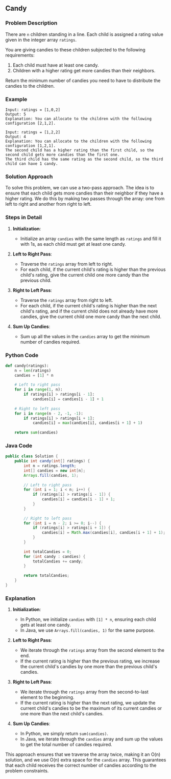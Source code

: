 ## Candy

### Problem Description
There are `n` children standing in a line. Each child is assigned a rating value given in the integer array `ratings`.

You are giving candies to these children subjected to the following requirements:

1. Each child must have at least one candy.
2. Children with a higher rating get more candies than their neighbors.

Return the minimum number of candies you need to have to distribute the candies to the children.

### Example
```
Input: ratings = [1,0,2]
Output: 5
Explanation: You can allocate to the children with the following configuration [2,1,2].
```
```
Input: ratings = [1,2,2]
Output: 4
Explanation: You can allocate to the children with the following configuration [1,2,1].
The second child has a higher rating than the first child, so the second child gets more candies than the first one.
The third child has the same rating as the second child, so the third child can have 1 candy.
```

### Solution Approach
To solve this problem, we can use a two-pass approach. The idea is to ensure that each child gets more candies than their neighbor if they have a higher rating. We do this by making two passes through the array: one from left to right and another from right to left.

### Steps in Detail

1. **Initialization**:
   - Initialize an array `candies` with the same length as `ratings` and fill it with 1s, as each child must get at least one candy.

2. **Left to Right Pass**:
   - Traverse the `ratings` array from left to right.
   - For each child, if the current child's rating is higher than the previous child's rating, give the current child one more candy than the previous child.

3. **Right to Left Pass**:
   - Traverse the `ratings` array from right to left.
   - For each child, if the current child's rating is higher than the next child's rating, and if the current child does not already have more candies, give the current child one more candy than the next child.

4. **Sum Up Candies**:
   - Sum up all the values in the `candies` array to get the minimum number of candies required.

### Python Code
```python
def candy(ratings):
    n = len(ratings)
    candies = [1] * n
    
    # Left to right pass
    for i in range(1, n):
        if ratings[i] > ratings[i - 1]:
            candies[i] = candies[i - 1] + 1
    
    # Right to left pass
    for i in range(n - 2, -1, -1):
        if ratings[i] > ratings[i + 1]:
            candies[i] = max(candies[i], candies[i + 1] + 1)
    
    return sum(candies)
```

### Java Code
```java
public class Solution {
    public int candy(int[] ratings) {
        int n = ratings.length;
        int[] candies = new int[n];
        Arrays.fill(candies, 1);
        
        // Left to right pass
        for (int i = 1; i < n; i++) {
            if (ratings[i] > ratings[i - 1]) {
                candies[i] = candies[i - 1] + 1;
            }
        }
        
        // Right to left pass
        for (int i = n - 2; i >= 0; i--) {
            if (ratings[i] > ratings[i + 1]) {
                candies[i] = Math.max(candies[i], candies[i + 1] + 1);
            }
        }
        
        int totalCandies = 0;
        for (int candy : candies) {
            totalCandies += candy;
        }
        
        return totalCandies;
    }
}
```

### Explanation

1. **Initialization**:
   - In Python, we initialize `candies` with `[1] * n`, ensuring each child gets at least one candy.
   - In Java, we use `Arrays.fill(candies, 1)` for the same purpose.

2. **Left to Right Pass**:
   - We iterate through the `ratings` array from the second element to the end.
   - If the current rating is higher than the previous rating, we increase the current child's candies by one more than the previous child's candies.

3. **Right to Left Pass**:
   - We iterate through the `ratings` array from the second-to-last element to the beginning.
   - If the current rating is higher than the next rating, we update the current child's candies to be the maximum of its current candies or one more than the next child's candies.

4. **Sum Up Candies**:
   - In Python, we simply return `sum(candies)`.
   - In Java, we iterate through the `candies` array and sum up the values to get the total number of candies required.

This approach ensures that we traverse the array twice, making it an O(n) solution, and we use O(n) extra space for the `candies` array. This guarantees that each child receives the correct number of candies according to the problem constraints.
